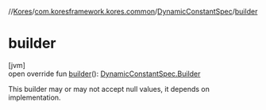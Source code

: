 //[Kores](../../../index.md)/[com.koresframework.kores.common](../index.md)/[DynamicConstantSpec](index.md)/[builder](builder.md)

# builder

[jvm]\
open override fun [builder](builder.md)(): [DynamicConstantSpec.Builder](-builder/index.md)

This builder may or may not accept null values, it depends on implementation.
